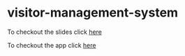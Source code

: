 # visitor-management-system
To checkout the slides click [here](https://slides.com/abhisheksharma-11/vms/fullscreen)

To checkout the app click [here](https://visitor-management-system.netlify.com/)